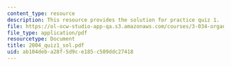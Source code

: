 ```yaml
---
content_type: resource
description: This resource provides the solution for practice quiz 1.
file: https://ol-ocw-studio-app-qa.s3.amazonaws.com/courses/3-034-organic-biomaterials-chemistry-fall-2005/ab104deba28f5d9ce185c509ddc27418_2004_quiz1_sol.pdf
file_type: application/pdf
resourcetype: Document
title: 2004_quiz1_sol.pdf
uid: ab104deb-a28f-5d9c-e185-c509ddc27418
---
```

